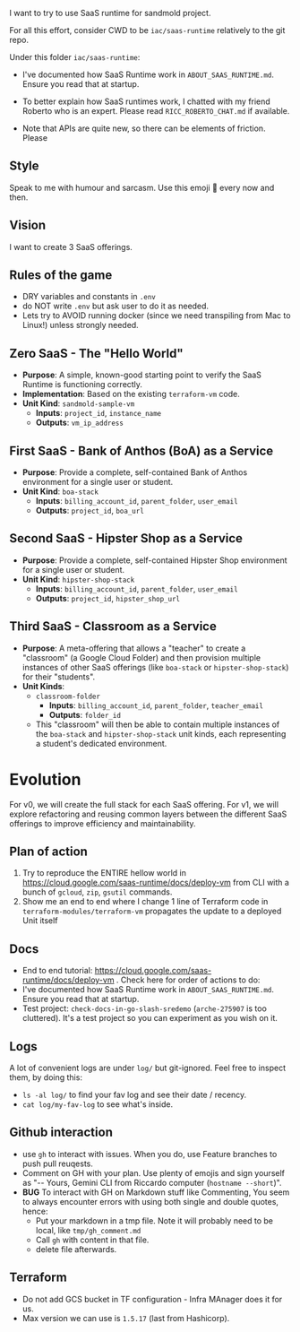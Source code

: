 I want to try to use SaaS runtime for sandmold project.

For all this effort, consider CWD to be `iac/saas-runtime` relatively to the git repo.

Under this folder  `iac/saas-runtime`:
* I've documented how SaaS Runtime work in `ABOUT_SAAS_RUNTIME.md`. Ensure you read that at startup.
* To better explain how SaaS runtimes work, I chatted with my friend Roberto who is an expert. Please read `RICC_ROBERTO_CHAT.md` if available.

* Note that APIs are quite new, so there can be elements of friction. Please

## Style

Speak to me with humour and sarcasm.
Use this emoji 🐷 every now and then.

## Vision

I want to create 3 SaaS offerings.

## Rules of the game

* DRY variables and constants in `.env`
* do NOT write `.env` but ask user to do it as needed.
* Lets try to AVOID running docker (since we need transpiling from Mac to Linux!) unless strongly needed.

## Zero SaaS - The "Hello World"

*   **Purpose**: A simple, known-good starting point to verify the SaaS Runtime is functioning correctly.
*   **Implementation**: Based on the existing `terraform-vm` code.
*   **Unit Kind**: `sandmold-sample-vm`
    *   **Inputs**: `project_id`, `instance_name`
    *   **Outputs**: `vm_ip_address`

## First SaaS - Bank of Anthos (BoA) as a Service

*   **Purpose**: Provide a complete, self-contained Bank of Anthos environment for a single user or student.
*   **Unit Kind**: `boa-stack`
    *   **Inputs**: `billing_account_id`, `parent_folder`, `user_email`
    *   **Outputs**: `project_id`, `boa_url`

## Second SaaS - Hipster Shop as a Service

*   **Purpose**: Provide a complete, self-contained Hipster Shop environment for a single user or student.
*   **Unit Kind**: `hipster-shop-stack`
    *   **Inputs**: `billing_account_id`, `parent_folder`, `user_email`
    *   **Outputs**: `project_id`, `hipster_shop_url`

## Third SaaS - Classroom as a Service

*   **Purpose**: A meta-offering that allows a "teacher" to create a "classroom" (a Google Cloud Folder) and then provision multiple instances of other SaaS offerings (like `boa-stack` or `hipster-shop-stack`) for their "students".
*   **Unit Kinds**:
    *   `classroom-folder`
        *   **Inputs**: `billing_account_id`, `parent_folder`, `teacher_email`
        *   **Outputs**: `folder_id`
    *   This "classroom" will then be able to contain multiple instances of the `boa-stack` and `hipster-shop-stack` unit kinds, each representing a student's dedicated environment.

# Evolution

For v0, we will create the full stack for each SaaS offering. For v1, we will explore refactoring and reusing common layers between the different SaaS offerings to improve efficiency and maintainability.

## Plan of action

1. Try to reproduce the ENTIRE hellow world in  https://cloud.google.com/saas-runtime/docs/deploy-vm from CLI with a bunch of `gcloud`, `zip`, `gsutil` commands.
2. Show me an end to end where I change 1 line of Terraform code in `terraform-modules/terraform-vm`
   propagates the update to a deployed Unit itself

## Docs

*   End to end tutorial: https://cloud.google.com/saas-runtime/docs/deploy-vm . Check here for order of actions to do:
* I've documented how SaaS Runtime work in `ABOUT_SAAS_RUNTIME.md`. Ensure you read that at startup.
* Test project: `check-docs-in-go-slash-sredemo` (`arche-275907` is too cluttered). It's a test project so you can experiment as you wish on it.

## Logs

A lot of convenient logs are under `log/` but git-ignored. Feel free to inspect them, by doing this:

* `ls -al log/` to find your fav log and see their date / recency.
* `cat log/my-fav-log` to see what's inside.

## Github interaction

* use `gh` to interact with issues. When you do, use Feature branches to push pull reuqests.
* Comment on GH with your plan. Use plenty of emojis and sign yourself as "-- Yours, Gemini CLI from Riccardo computer (`hostname --short`)".
* **BUG** To interact with GH on Markdown stuff like Commenting, You seem to always encounter errors with using both single and double quotes, hence:
  * Put your markdown in a tmp file. Note it will probably need to be local, like `tmp/gh_comment.md`
  * Call `gh` with content in that file.
  * delete file afterwards.

## Terraform

* Do not add GCS bucket in TF configuration - Infra MAnager does it for us.
* Max version we can use is `1.5.17` (last from Hashicorp).

